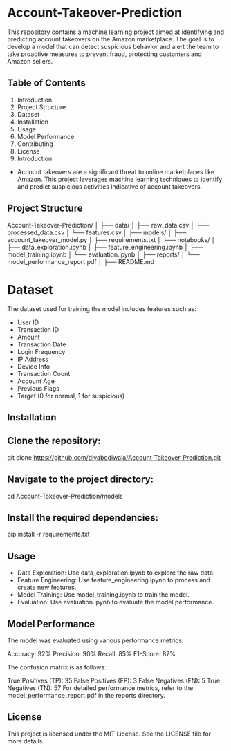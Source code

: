 # Account-Takeover-Prediction

This repository contains a machine learning project aimed at identifying and predicting account takeovers on the Amazon marketplace. The goal is to develop a model that can detect suspicious behavior and alert the team to take proactive measures to prevent fraud, protecting customers and Amazon sellers.

## Table of Contents
1. Introduction
2. Project Structure
3. Dataset
4. Installation
5. Usage
6. Model Performance
7. Contributing
8. License
9. Introduction
    
* Account takeovers are a significant threat to online marketplaces like Amazon. This project leverages machine learning 
  techniques to identify and predict suspicious activities indicative of account takeovers.

## Project Structure
Account-Takeover-Prediction/
│
├── data/
│   ├── raw_data.csv
│   ├── processed_data.csv
│   └── features.csv
│
├── models/
│   ├── account_takeover_model.py
│   ├── requirements.txt
│
├── notebooks/
│   ├── data_exploration.ipynb
│   ├── feature_engineering.ipynb
│   ├── model_training.ipynb
│   └── evaluation.ipynb
│
├── reports/
│   └── model_performance_report.pdf
│
├── README.md

# Dataset
The dataset used for training the model includes features such as:

* User ID
* Transaction ID
* Amount
* Transaction Date
* Login Frequency
* IP Address
* Device Info
* Transaction Count
* Account Age
* Previous Flags
* Target (0 for normal, 1 for suspicious)
  
## Installation

## Clone the repository:
git clone https://github.com/diyabodiwala/Account-Takeover-Prediction.git

## Navigate to the project directory:
cd Account-Takeover-Prediction/models

## Install the required dependencies:
pip install -r requirements.txt

## Usage
* Data Exploration: Use data_exploration.ipynb to explore the raw data.
* Feature Engineering: Use feature_engineering.ipynb to process and create new features.
* Model Training: Use model_training.ipynb to train the model.
* Evaluation: Use evaluation.ipynb to evaluate the model performance.

## Model Performance
The model was evaluated using various performance metrics:

Accuracy: 92%
Precision: 90%
Recall: 85%
F1-Score: 87%

The confusion matrix is as follows:

True Positives (TP): 35
False Positives (FP): 3
False Negatives (FN): 5
True Negatives (TN): 57
For detailed performance metrics, refer to the model_performance_report.pdf in the reports directory.

## License
This project is licensed under the MIT License. See the LICENSE file for more details.

